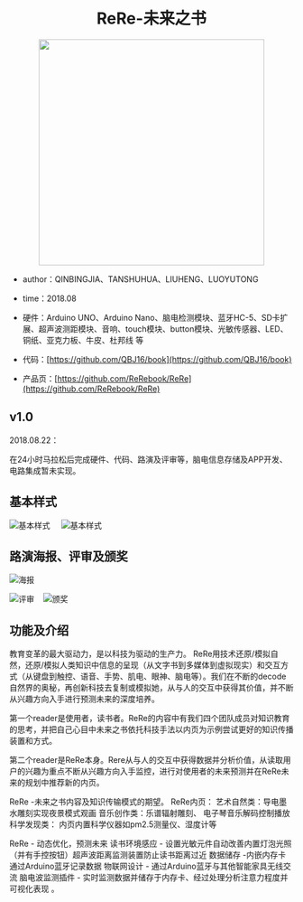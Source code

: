 <h1 align="center">ReRe-未来之书</h1>

<p align="center">
<img src="https://bing16.dynv6.net:1443/i/2024/02/04/65bf9655da853.jpg" width="400" />
</p>

- author：QINBINGJIA、TANSHUHUA、LIUHENG、LUOYUTONG

- time：2018.08

- 硬件：Arduino UNO、Arduino Nano、脑电检测模块、蓝牙HC-5、SD卡扩展、超声波测距模块、音响、touch模块、button模块、光敏传感器、LED、铜纸、亚克力板、牛皮、杜邦线 等

- 代码：[https://github.com/QBJ16/book](https://github.com/QBJ16/book)

- 产品页：[https://github.com/ReRebook/ReRe](https://github.com/ReRebook/ReRe)

## v1.0

2018.08.22：

在24小时马拉松后完成硬件、代码、路演及评审等，脑电信息存储及APP开发、电路集成暂未实现。

## 基本样式

![](https://bing16.dynv6.net:1443/i/2024/02/05/65c0e1df474f2.jpg "基本样式")     ![](https://bing16.dynv6.net:1443/i/2024/02/05/65c0e20371619.jpg "基本样式")

## 路演海报、评审及颁奖

![](https://bing16.dynv6.net:1443/i/2024/02/05/65c0e219f21ab.jpg "海报")

![](https://bing16.dynv6.net:1443/i/2024/02/05/65c0e22600eff.jpg "评审")    ![](https://bing16.dynv6.net:1443/i/2024/02/05/65c0e2339e16f.jpg "颁奖")

## 功能及介绍

教育变革的最大驱动力，是以科技为驱动的生产力。 ReRe用技术还原/模拟自然，还原/模拟人类知识中信息的呈现（从文字书到多媒体到虚拟现实）和交互方式（从键盘到触控、语音、手势、肌电、眼神、脑电等）。我们在不断的decode自然界的奥秘，再创新科技去复制或模拟她，从与人的交互中获得其价值，并不断从兴趣方向入手进行预测未来的深度培养。

第一个reader是使用者，读书者。ReRe的内容中有我们四个团队成员对知识教育的思考，并把自己心目中未来之书依托科技手法以内页为示例尝试更好的知识传播装置和方式。

第二个reader是ReRe本身。Rere从与人的交互中获得数据并分析价值，从读取用户的兴趣为重点不断从兴趣方向入手监控，进行对使用者的未来预测并在ReRe未来的规划中推荐新的内页。

ReRe -未来之书内容及知识传输模式的期望。 ReRe内页： 艺术自然类：导电墨水雕刻实现夜景模式观画 音乐创作类：乐谱辐射雕刻、 电子琴音乐解码控制播放 科学发现类： 内页内置科学仪器如pm2.5测量仪、湿度计等

ReRe - 动态优化，预测未来 读书环境感应 - 设置光敏元件自动改善内置灯泡光照（并有手控按钮）超声波距离监测装置防止读书距离过近 数据储存 -内嵌内存卡 通过Arduino蓝牙记录数据 物联网设计 - 通过Arduino蓝牙与其他智能家具无线交流 脑电波监测插件 - 实时监测数据并储存于内存卡、经过处理分析注意力程度并可视化表现 。
